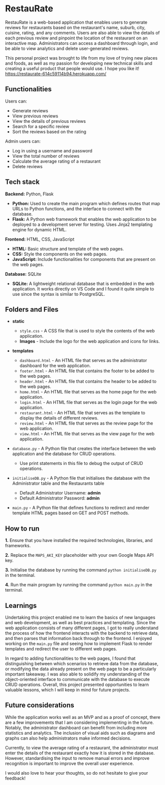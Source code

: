 # RestauRate

RestauRate is a web-based application that enables users to generate reviews for restaurants based on the restaurant's name, suburb, city, cuisine, rating, and any comments. Users are also able to view the details of each previous review and pinpoint the location of the restaurant on an interactive map. Administrators can access a dashboard through login, and be able to view analytics and delete user-generated reviews. 

This personal project was brought to life from my love of trying new places and foods, as well as my passion for developing new technical skills and creating a useful product that people would use. I hope you like it!
https://restaurate-614c59114b94.herokuapp.com/

## Functionalities
Users can:
- Generate reviews
- View previous reviews
- View the details of previous reviews 
- Search for a specific review
- Sort the reviews based on the rating 

Admin users can:
- Log in using a username and password 
- View the total number of reviews
- Calculate the average rating of a restaurant 
- Delete reviews

## Tech stack
**Backend:** Python, Flask
- **Python:** Used to create the main program which defines routes that map URLs to Python functions, and the interface to connect with the database.
- **Flask:** A Python web framework that enables the web application to be deployed to a development server for testing. Uses Jinja2 templating engine for dynamic HTML.

**Frontend:** HTML, CSS, JavaScript
- **HTML:** Basic structure and template of the web pages.
- **CSS:** Style the components on the web pages. 
- **JavaScript:** Include functionalities for components that are present on the web pages. 

**Database:** SQLite 
- **SQLite:** A lightweight relational database that is embedded in the web application. It works directly on VS Code and I found it quite simple to use since the syntax is similar to PostgreSQL.

## Folders and Files
- **static**
  - `style.css` - A CSS file that is used to style the contents of the web application.
  - **Images** - Include the logo for the web application and icons for links.
    
- **templates**
  - `dashboard.html` - An HTML file that serves as the administrator dashboard for the web application.
  - `footer.html` - An HTML file that contains the footer to be added to the web pages.
  - `header.html` - An HTML file that contains the header to be added to the web pages.
  - `home.html` - An HTML file that serves as the home page for the web application. 
  - `login.html` - An HTML file that serves as the login page for the web application. 
  - `restaurant.html` - An HTML file that serves as the template to display the details of different reviews.
  - `review.html` - An HTML file that serves as the review page for the web application.
  - `view.html` - An HTML file that serves as the view page for the web application. 

- `database.py` - A Python file that creates the interface between the web application and the database for CRUD operations.
  - Use print statements in this file to debug the output of CRUD operations.
  
- `initialiseDB.py` - A Python file that initialises the database with the Administrator table and the Restaurants table
  - Default Administrator Username: **admin**
  - Default Administrator Password: **admin**
 
- `main.py` - A Python file that defines functions to redirect and render template HTML pages based on GET and POST methods. 

## How to run
**1.** Ensure that you have installed the required technologies, libraries, and frameworks.

**2.** Replace the `MAPS_AKI_KEY` placeholder with your own Google Maps API key.

**3.** Initialise the database by running the command `python initialiseDB.py` in the terminal.

**4.** Run the main program by running the command `python main.py` in the terminal.

## Learnings
Undertaking this project enabled me to learn the basics of new languages and web development, as well as best practices and templating. Since the web application consists of many different pages, I got to really understand the process of how the frontend interacts with the backend to retrieve data, and then parses that information back through to the frontend. I enjoyed working on the `main.py` file and seeing how to implement Flask to render templates and redirect the user to different web pages.

In regard to adding functionalities to the web pages, I found that distinguishing between which scenarios to retrieve data from the database, or modifying the data already present on the web page to be a particularly important takeaway. I was also able to solidify my understanding of the object-oriented interface to communicate with the database to execute CRUD operations. Overall, this project presented opportunities to learn valuable lessons, which I will keep in mind for future projects.

## Future considerations
While the application works well as an MVP and as a proof of concept, there are a few improvements that I am considering implementing in the future. Notably, the administrator dashboard can benefit from including more statistics and analytics. The inclusion of visual aids such as diagrams and graphs can also help administrators make informed decisions. 

Currently, to view the average rating of a restaurant, the administrator must enter the details of the restaurant exactly how it is stored in the database. However, standardising the input to remove manual errors and improve recognition is important to improve the overall user experience.

I would also love to hear your thoughts, so do not hesitate to give your feedback!
